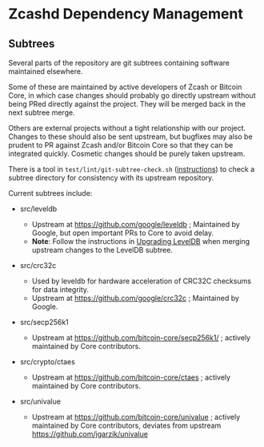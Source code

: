 Zcashd Dependency Management
============================

Subtrees
----------

Several parts of the repository are git subtrees containing software maintained elsewhere.

Some of these are maintained by active developers of Zcash or Bitcoin Core, in
which case changes should probably go directly upstream without being PRed
directly against the project. They will be merged back in the next subtree
merge.

Others are external projects without a tight relationship with our project.
Changes to these should also be sent upstream, but bugfixes may also be prudent
to PR against Zcash and/or Bitcoin Core so that they can be integrated quickly.
Cosmetic changes should be purely taken upstream.

There is a tool in `test/lint/git-subtree-check.sh`
([instructions](../test/lint#git-subtree-checksh)) to check a subtree directory
for consistency with its upstream repository.

Current subtrees include:

- src/leveldb
  - Upstream at https://github.com/google/leveldb ; Maintained by Google, but
    open important PRs to Core to avoid delay.
  - **Note**: Follow the instructions in [Upgrading LevelDB](#upgrading-leveldb) when
    merging upstream changes to the LevelDB subtree.

- src/crc32c
  - Used by leveldb for hardware acceleration of CRC32C checksums for data integrity.
  - Upstream at https://github.com/google/crc32c ; Maintained by Google.

- src/secp256k1
  - Upstream at https://github.com/bitcoin-core/secp256k1/ ; actively maintained by Core contributors.

- src/crypto/ctaes
  - Upstream at https://github.com/bitcoin-core/ctaes ; actively maintained by Core contributors.

- src/univalue
  - Upstream at https://github.com/bitcoin-core/univalue ; actively maintained
    by Core contributors, deviates from upstream https://github.com/jgarzik/univalue

